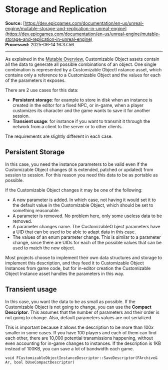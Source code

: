 # Storage and Replication

**Source:** [https://dev.epicgames.com/documentation/en-us/unreal-engine/mutable-storage-and-replication-in-unreal-engine](https://dev.epicgames.com/documentation/en-us/unreal-engine/mutable-storage-and-replication-in-unreal-engine)  
**Processed:** 2025-06-14 16:37:56

---

As explained in the [Mutable Overview](/documentation/en-us/unreal-engine/mutable-overview-in-unreal-engine), Customizable Object assets contain all the data to generate all possible combinations of an object. One single combination is represented by a Customizable ObjectI nstance asset, which contains only a reference to a Customizable Object and the values for each of the parameters it exposes.

There are 2 use cases for this data:

-   **Persistent storage**: for example to store in disk when an instance is created in the editor for a fixed NPC, or in-game, when a player customizes its character and the game wants to save it for another session.
-   **Transient usage**: for instance if you want to transmit it through the network from a client to the server or to other clients.

The requirements are slightly different in each case.

## Persistent Storage

In this case, you need the instance parameters to be valid even if the Customizable Object changes (it is extended, patched or updated) from session to session. For this reason you need this data to be as portable as possible.

If the Customizable Object changes it may be one of the following:

-   A new parameter is added. In which case, not having it would set it to the default value in the Customizable Object, which should be set to something reasonable.
-   A parameter is removed. No problem here, only some useless data to be removed.
-   A parameter changes name. The CustomizableO bject parameters have a UID that can be used to be able to adapt data in this case.
-   The values of an enum parameter change. This is similar to a parameter change, since there are UIDs for each of the possible values that can be used to match the new object.

Most projects choose to implement their own data structures and storage to implement this description, and they feed it to Customizable Object Instances from game code, but for in-editor creation the Customizable Object Instance asset handles the parameters in this way.

## Transient usage

In this case, you want the data to be as small as possible. If the Customizable Object is not going to change, you can use the **Compact Descriptor**. This assumes that the number of parameters and their order is not going to change. Also, default parameters values are not serialized.

This is important because it allows the description to be more than 100x smaller in some cases. If you have 100 players and each of them can find each other, there are 10,000 potential transmissions happening, without even accounting for in-game changes to instances. If the description is 1KB instead of 100KB, you can save a lot of bandwidth each game.

`void FCustomizableObjectInstanceDescriptor::SaveDescriptor(FArchive& Ar, bool bUseCompactDescriptor)`